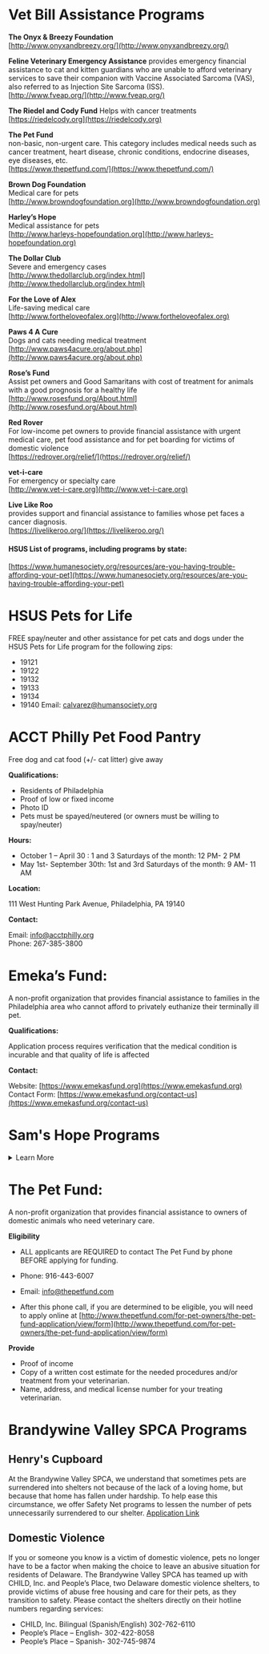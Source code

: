 # Vet Bill Assistance Programs

**The Onyx & Breezy Foundation**    
[http://www.onyxandbreezy.org/](http://www.onyxandbreezy.org/)

**Feline Veterinary Emergency Assistance**
provides emergency financial assistance to cat and kitten guardians who are unable to afford veterinary services to save their companion with Vaccine Associated Sarcoma (VAS), also referred to as Injection Site Sarcoma (ISS).    
[http://www.fveap.org/](http://www.fveap.org/)

**The Riedel and Cody Fund**
Helps with cancer treatments    
[https://riedelcody.org](https://riedelcody.org)

**The Pet Fund**    
non-basic, non-urgent care. This category includes medical needs such as cancer treatment, heart disease, chronic conditions, endocrine diseases, eye diseases, etc.     
[https://www.thepetfund.com/](https://www.thepetfund.com/)

**Brown Dog Foundation**    
Medical care for pets    
[http://www.browndogfoundation.org](http://www.browndogfoundation.org)

**Harley’s Hope**    
Medical assistance for pets    
[http://www.harleys-hopefoundation.org](http://www.harleys-hopefoundation.org)

**The Dollar Club**    
Severe and emergency cases    
[http://www.thedollarclub.org/index.html](http://www.thedollarclub.org/index.html)

**For the Love of Alex**    
Life-saving medical care    
[http://www.fortheloveofalex.org](http://www.fortheloveofalex.org)

**Paws 4 A Cure**    
Dogs and cats needing medical treatment    
[http://www.paws4acure.org/about.php](http://www.paws4acure.org/about.php)

**Rose’s Fund**    
Assist pet owners and Good Samaritans with cost of treatment for animals with a good prognosis for a healthy life    
[http://www.rosesfund.org/About.html](http://www.rosesfund.org/About.html)

**Red Rover**    
For low-income pet owners to provide financial assistance with urgent medical care, pet food assistance and for pet boarding for victims of domestic violence    
[https://redrover.org/relief/](https://redrover.org/relief/)

**vet-i-care**    
For emergency or specialty care    
[http://www.vet-i-care.org](http://www.vet-i-care.org)

**Live Like Roo**      
provides support and financial assistance to families whose pet faces a cancer diagnosis.    
[https://livelikeroo.org/](https://livelikeroo.org/)

#### HSUS List of programs, including programs by state:
[https://www.humanesociety.org/resources/are-you-having-trouble-affording-your-pet](https://www.humanesociety.org/resources/are-you-having-trouble-affording-your-pet)

# HSUS Pets for Life
FREE spay/neuter and other assistance for pet cats and dogs under the HSUS Pets for Life program for the following zips:
* 19121
* 19122
* 19132
* 19133
* 19134
* 19140
Email: [calvarez@humansociety.org](mailto:calvarez@humansociety.org)

# ACCT Philly Pet Food Pantry		
Free dog and cat food (+/- cat litter) give away	 

**Qualifications:**    

* Residents of Philadelphia
* Proof of low or fixed income
* Photo ID
* Pets must be spayed/neutered (or owners must be willing to spay/neuter)

**Hours:**

* October 1 – April 30 : 1 and 3 Saturdays of the month: 12 PM- 2 PM
* May 1st- September 30th: 1st and 3rd Saturdays of the month: 9 AM- 11 AM

**Location:**

111 West Hunting Park Avenue, Philadelphia, PA 19140

**Contact:**

Email: [info@acctphilly.org](mailto:info@acctphilly.org)    
Phone: 267-385-3800 		    		

# Emeka’s Fund:			

A non-profit organization that provides financial assistance to families in the Philadelphia area who cannot afford to privately euthanize their terminally ill pet. 

**Qualifications:**

Application process requires verification that the medical condition is incurable and that quality of life is affected    

**Contact:**

Website: [https://www.emekasfund.org](https://www.emekasfund.org)    
Contact Form: [https://www.emekasfund.org/contact-us](https://www.emekasfund.org/contact-us) 				

# Sam's Hope Programs
<details>
 <summary>Learn More</summary>

## Sam’s Hope Veterinary Care Assistance Program

**Contact:**

* Address: 901A E. Willow Grove Avenue, Wyndmoor, PA 19038    
* Phone: 267-753-0510    
* Email: [samshope.org@gmail.com](samshope.org@gmail.com)    

**Hours:**

* Tuesday - Friday: 9 AM - 5 PM	
Provides veterinary care assistance to financially challenged pet owners

**Eligibility:**

* NOT for medical emergencies, terminally ill patients or elective procedures
* Limited to residents of Southeastern Pennsylvania (Bucks, Montgomery and Philadelphia Counties), and meet at least one of the following:
* You are unemployed/underemployed						
* You are receiving government assistance
* You are disabled and on a fixed income
* You are a senior citizen on a fixed income
* You are homeless
* You qualify as low income, see chart below

Family Size | Yearly Income
------------|--------------
1| $12,060
2| $16,240
3| $20,420
4| $24,600
5| $28,780
6| $32,960
7| $37,140
8| $41,320
Over 8, add per child| +$4,160

**Applicant must provide**
* Proof of identification, (driver's license, or other photo identification with name and address)
* Recent proof of income, (check stub, tax return, W-2, 1099)
* Proof of qualifying benefits, (Medicaid, Unemployment, Food Stamps, SSI)
* Diagnosis, prognosis and treatment plan from veterinarian
* Care Credit denial - applicant must have applied and been denied for CareCredit
* Six photos; pet alone and with family
* Veterinarian's name, address, phone number and medical license number
* Completed grant application
* Updates, photos and video of pet, if Sam's Hope is able to help 
* Application Link: [http://www.samshope.org/pdf/Application_VetCareGrant_Extended.pdf](http://www.samshope.org/pdf/Application_VetCareGrant_Extended.pdf)

Email the above documentation to:
[samshope.org@gmail.com](mailto:samshope.org@gmail.com),    
or mail to:    
Sam’s Hope, 901 A East Willow Grove Avenue Wyndmoor, PA 19038 	

## Sam’s Hope Pet Food Program
Pet food assistance via food pantries and other organizations that provide assistance to owners with financial need, as well as directly to pet owners who live outside of the food pantry service areas. Sam’s Hope also delivers pet food directly to the homebound and elderly.

**Eligibility**

* Limited to residents of Southeastern Pennsylvania (Bucks, Montgomery and Philadelphia Counties), with demonstrated financial hardship.
* Must meet at least one of the following requirements:
    * You are unemployed/underemployed						
    * You are receiving government assistance
    * You are disabled and on a fixed income
    * You are a senior citizen on a fixed income
    * You are homeless
    * You qualify as low income, see chart below:

Family Size | Yearly Income
------------|--------------
1| $12,060
2| $16,240
3| $20,420
4| $24,600
5| $28,780
6| $32,960
7| $37,140
8| $41,320
Over 8, add per child| +$4,160

**Applicant must provide**

* Proof of identification, (driver's license, or other photo identification with name and address)
* Recent proof of income, (check stub, tax return, W-2, 1099)
* Proof of qualifying benefits, (Medicaid, Unemployment, Food Stamps, SSI)
* Completed pet food assistance application: [http://www.samshope.org/pdf/Application_Pet%20Food_Extended.pdf](http://www.samshope.org/pdf/Application_Pet%20Food_Extended.pdf)

Email the following to    
[samshope.org@gmail.com](mailto:samshope.org@gmail.com)    
or mail to:    
Sam’s Hope, 901 A East Willow Grove Avenue Wyndmoor, PA 19038

* Completed application
* Copy of Driver's license or photo ID
* Proof of income and/or benefits

**Locations of distributions:**    
Pet food is currently being distributed via the following food pantries:

* Choice Food Program at Klein Life, Philadelphia, PA
* Coordinating Council of Health & Welfare Emergency Food Cupboard, Warminster, PA
* Harvest Ministries Food Pantry at Cornwells UM Church, Bensalem, PA
* Jesus Focus Ministry Food Pantry, Southampton, PA
* Shepherd's Shelf Food Emergency Food Cupboard, Kulpsville, PA	
</details>	

# The Pet Fund:
A non-profit organization that provides financial assistance to owners of domestic animals who need veterinary care.

**Eligibility**

* ALL applicants are REQUIRED to contact The Pet Fund by phone BEFORE applying for funding.

* Phone: 916-443-6007    
* Email: [info@thepetfund.com](mailto:info@thepetfund.com)
* After this phone call, if you are determined to be eligible, you will need to apply online at [http://www.thepetfund.com/for-pet-owners/the-pet-fund-application/view/form](http://www.thepetfund.com/for-pet-owners/the-pet-fund-application/view/form)

**Provide**

* Proof of income
* Copy of a written cost estimate for the needed procedures and/or treatment from your veterinarian.
* Name, address, and medical license number for your treating veterinarian.
			

# Brandywine Valley SPCA Programs		
## Henry's Cupboard
At the Brandywine Valley SPCA, we understand that sometimes pets are surrendered into shelters not because of the lack of a loving home, but because that home has fallen under hardship. To help ease this circumstance, we offer Safety Net programs to lessen the number of pets unnecessarily surrendered to our shelter. 
[Application Link](https://bvspca.org/wp-content/uploads/2018/10/HENRYS-CUPBOARD-APPLICATION-online-Capture.pdf)

## Domestic Violence
 If you or someone you know is a victim of domestic violence, pets no longer have to be a factor when making the choice to leave an abusive situation for residents of Delaware. The Brandywine Valley SPCA has teamed up with CHILD, Inc. and People’s Place, two Delaware domestic violence shelters, to provide victims of abuse free housing and care for their pets, as they transition to safety. Please contact the shelters directly on their hotline numbers regarding services:

* CHILD, Inc. Bilingual (Spanish/English) 302-762-6110
* People’s Place – English- 302-422-8058
* People’s Place – Spanish- 302-745-9874

